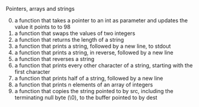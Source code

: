 Pointers, arrays and strings

0. a function that takes a pointer to an int as parameter and updates the value it points to to 98
1. a function that swaps the values of two integers
2. a function that returns the length of a string
3. a function that prints a string, followed by a new line, to stdout
4. a function that prints a string, in reverse, followed by a new line
5. a function that reverses a string
6. a function that prints every other character of a string, starting with the first character
7. a function that prints half of a string, followed by a new line
8. a function that prints n elements of an array of integers
9. a function that copies the string pointed to by src, including the terminating null byte (\0), to the buffer pointed to by dest
